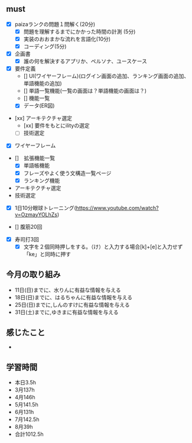 


## must
- [x] paizaランクの問題１問解く(20分)
  - [x] 問題を理解するまでにかかった時間の計測 (5分)
  - [x] 実装のおおまかな流れを言語化(10分)
  - [x] コーディング(5分)
- [x] 企画書
  - [x] 誰の何を解決するアプリか、ペルソナ、ユースケース
- [x] 要件定義
  - [] UI(ワイヤーフレーム)(ログイン画面の追加、ランキング画面の追加、単語機能の追加)
  - [] 単語一覧機能(一覧の画面は？単語機能の画面は？)
  - [] 機能一覧
  - [x] データ(ER図)
- [xx] アーキテクチャ選定
  - [xx] 要件をもとにilityの選定
  - [ ] 技術選定
- [x] ワイヤーフレーム
- []　拡張機能一覧
  - [x] 単語帳機能
  - [x] フレーズやよく使う文構造一覧ページ
  - [x] ランキング機能

- アーキテクチャ選定
- 技術選定 
- [x] 1日10分眼球トレーニング(https://www.youtube.com/watch?v=OzmayYOLhZs)
- [] 腹筋20回
- [x] 寿司打3回
  - [x] 文字を２個同時押しをする。（け）と入力する場合[k]+[e]と入力せず「ke」と同時に押す
     
## 今月の取り組み
- 11日(日)までに、水りんに有益な情報を与える
- 18日(日)までに、はるちゃんに有益な情報を与える　
- 25日(日)までに,しんのすけに有益な情報を与える
- 31日(土)までに,ゆきまに有益な情報を与える




## 感じたこと
- 
  

## 学習時間
  - 本日3.5h
  - 3月137h
  - 4月146h
  - 5月141.5h
  - 6月131h
  - 7月142.5h
  - 8月39h
  - 合計1012.5h
    




